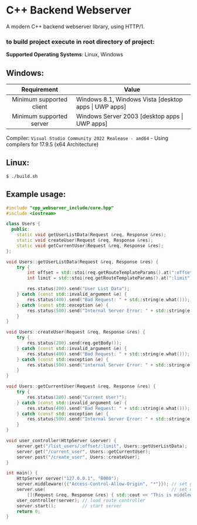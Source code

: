 # C++ Backend Webserver

A modern C++ backend webserver library, using HTTP/1.

### to build project execute in root directory of project:

**Supported Operating Systems**: Linux, Windows

## Windows:

|       Requirement        | Value                                                 |
| :----------------------: | ----------------------------------------------------- |
| Minimum supported client | Windows 8.1, Windows Vista [desktop apps \| UWP apps] |
| Minimum supported server | Windows Server 2003 [desktop apps \| UWP apps]        |

Compiler: `Visual Studio Community 2022 Realease - amd64` - Using compilers for 17.9.5 (x64 Architecture)

## Linux:

```
$ ./build.sh
```

## Example usage:

```cpp
#include "cpp_webserver_include/core.hpp"
#include <iostream>

class Users {
  public:
    static void getUserListData(Request &req, Response &res);
    static void createUser(Request &req, Response &res);
    static void getCurrentUser(Request &req, Response &res);
};

void Users::getUserListData(Request &req, Response &res) {
    try {
        int offset = std::stoi(req.getRouteTemplateParams().at(":offset"));
        int limit = std::stoi(req.getRouteTemplateParams().at(":limit"));

        res.status(200).send("User List Data");
    } catch (const std::invalid_argument &e) {
        res.status(400).send("Bad Request: " + std::string(e.what()));
    } catch (const std::exception &e) {
        res.status(500).send("Internal Server Error: " + std::string(e.what()));
    }
}

void Users::createUser(Request &req, Response &res) {
    try {
        res.status(200).send(req.getBody());
    } catch (const std::invalid_argument &e) {
        res.status(400).send("Bad Request: " + std::string(e.what()));
    } catch (const std::exception &e) {
        res.status(500).send("internal Server Error: " + std::string(e.what()));
    }
}

void Users::getCurrentUser(Request &req, Response &res) {
    try {
        res.status(200).send("Current User!");
    } catch (const std::invalid_argument &e) {
        res.status(400).send("Bad Request: " + std::string(e.what()));
    } catch (const std::exception &e) {
        res.status(500).send("Internal Server Error: " + std::string(e.what()));
    }
}

void user_controller(HttpServer &server) {
    server.get("/list_users/:offset/:limit", Users::getUserListData);
    server.get("/current_user", Users::getCurrentUser);
    server.post("/create_user", Users::createUser);
}

int main() {
    HttpServer server("127.0.0.1", "8080");
    server.middleware({{"Access-Control-Allow-Origin", "*"}}); // set global header config
    server.use(                                                // set middleware
        [](Request &req, Response &res) { std::cout << "This is middleware!" << std::endl; });
    user_controller(server); // load route controller
    server.start();          // start server
    return 0;
}

```
